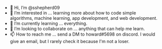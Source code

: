 - 👋 Hi, I’m @sshepherd09
- 👀 I’m interested in ... learning more about how to code simple algorithms, machine learning, app development, and web development.
- 🌱 I’m currently learning ... everything.
- 💞️ I’m looking to collaborate on ... anything that can help me learn.
- 📫 How to reach me ... send a DM to howard#5698 on discord. I would give an email, but I rarely check it because I'm not a loser.

<!---
sshepherd09/sshepherd09 is a ✨ special ✨ repository because its `README.md` (this file) appears on your GitHub profile.
You can click the Preview link to take a look at your changes.
--->
